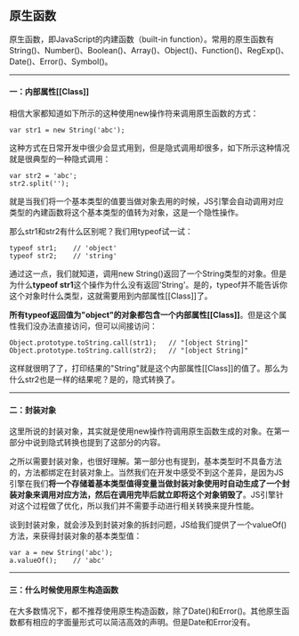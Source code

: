 ## 原生函数

原生函数，即JavaScript的内建函数（built-in function）。常用的原生函数有String()、Number()、Boolean()、Array()、Object()、Function()、RegExp()、Date()、Error()、Symbol()。

---

#### 一：内部属性[[Class]]

相信大家都知道如下所示的这种使用new操作符来调用原生函数的方式：

```
var str1 = new String('abc');
```
这种方式在日常开发中很少会显式用到，但是隐式调用却很多，如下所示这种情况就是很典型的一种隐式调用：
```
var str2 = 'abc';
str2.split('');
```
就是当我们将一个基本类型的值要当做对象去用的时候，JS引擎会自动调用对应类型的內建函数将这个基本类型的值转为对象，这是一个隐性操作。

那么str1和str2有什么区别呢？我们用typeof试一试：
```
typeof str1;    // 'object'
typeof str2;    // 'string'
```
通过这一点，我们就知道，调用new String()返回了一个String类型的对象。但是为什么**typeof str1**这个操作为什么没有返回'String'。是的，typeof并不能告诉你这个对象时什么类型，这就需要用到内部属性[[Class]]了。

**所有typeof返回值为"object"的对象都包含一个内部属性[[Class]]**。但是这个属性我们没办法直接访问，但可以间接访问：
```
Object.prototype.toString.call(str1);   // "[object String]"
Object.prototype.toString.call(str2);   // "[object String]"
```
这样就很明了了，打印结果的"String"就是这个内部属性[[Class]]的值了。那么为什么str2也是一样的结果呢？是的，隐式转换了。

---

#### 二：封装对象

这里所说的封装对象，其实就是使用new操作符调用原生函数生成的对象。在第一部分中说到隐式转换也提到了这部分的内容。

之所以需要封装对象，也很好理解。第一部分也有提到，基本类型时不具备方法的，方法都绑定在封装对象上。当然我们在开发中感受不到这个差异，是因为JS引擎在我们**将一个存储着基本类型值得变量当做封装对象使用时自动生成了一个封装对象来调用对应方法，然后在调用完毕后就立即将这个对象销毁了**。JS引擎针对这个过程做了优化，所以我们并不需要手动进行相关转换来提升性能。

谈到封装对象，就会涉及到封装对象的拆封问题，JS给我们提供了一个valueOf()方法，来获得封装对象的基本类型值：
```
var a = new String('abc');
a.valueOf();    // 'abc'
```

---

#### 三：什么时候使用原生构造函数

在大多数情况下，都不推荐使用原生构造函数，除了Date()和Error()。其他原生函数都有相应的字面量形式可以简洁高效的声明。但是Date和Error没有。